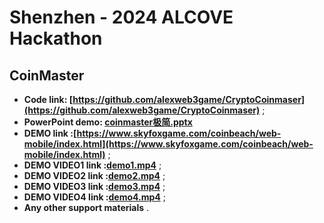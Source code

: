 # Shenzhen - 2024 ALCOVE Hackathon

## CoinMaster

- **Code link: [https://github.com/alexweb3game/CryptoCoinmaser](https://github.com/alexweb3game/CryptoCoinmaser)** ;
- **PowerPoint demo: [coinmaster极简.pptx](./coinmaster极简.pptx)**
- **DEMO link :[https://www.skyfoxgame.com/coinbeach/web-mobile/index.html](https://www.skyfoxgame.com/coinbeach/web-mobile/index.html)** ;
- **DEMO VIDEO1 link :[demo1.mp4](./demo1.mp4)** ;
- **DEMO VIDEO2 link :[demo2.mp4](./demo2.mp4)** ;
- **DEMO VIDEO3 link :[demo3.mp4](./demo3.mp4)** ;
- **DEMO VIDEO4 link :[demo4.mp4](./demo4.mp4)** ;
- **Any other support materials** .
